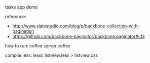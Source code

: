 tasks app demo

reference:
* http://www.slatestudio.com/blog/p/backbone-collection-with-pagination
* https://github.com/backbone-paginator/backbone.paginator#id3

how to run:
coffee server.coffee

compile less:
lessc listview.less > listview.css
